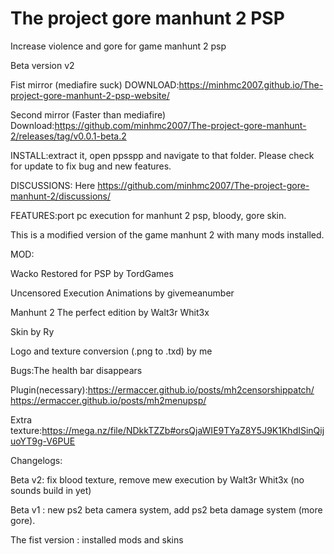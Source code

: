 # The project gore manhunt 2 PSP
Increase violence and gore for game manhunt 2 psp


Beta version v2

Fist mirror (mediafire suck)
DOWNLOAD:https://minhmc2007.github.io/The-project-gore-manhunt-2-psp-website/ 

Second mirror (Faster than mediafire)
Download:https://github.com/minhmc2007/The-project-gore-manhunt-2/releases/tag/v0.0.1-beta.2

INSTALL:extract it, open ppsspp and navigate to that folder.
Please check for update to fix bug and new features.

DISCUSSIONS: Here https://github.com/minhmc2007/The-project-gore-manhunt-2/discussions/

FEATURES:port pc execution for manhunt 2 psp, bloody, gore skin. 

This is a modified version of the game manhunt 2 with many mods installed. 

MOD:

   Wacko Restored for PSP by TordGames
   
   Uncensored Execution Animations by givemeanumber
   
   Manhunt 2 The perfect edition by Walt3r Whit3x
   
   Skin by Ry

Logo and texture conversion (.png to .txd) by me
 
Bugs:The health bar disappears 

Plugin(necessary):https://ermaccer.github.io/posts/mh2censorshippatch/
https://ermaccer.github.io/posts/mh2menupsp/

Extra texture:https://mega.nz/file/NDkkTZZb#orsQjaWIE9TYaZ8Y5J9K1KhdISinQijuoYT9g-V6PUE

Changelogs:

Beta v2: fix blood texture, remove mew execution by Walt3r Whit3x (no sounds build in yet) 

Beta v1 : new ps2 beta camera system, add ps2 beta damage system (more gore).

The fist version : installed mods and skins

